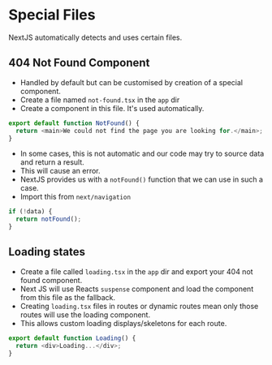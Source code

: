 # Special Files

NextJS automatically detects and uses certain files.

## 404 Not Found Component

- Handled by default but can be customised by creation of a special component.
- Create a file named `not-found.tsx` in the `app` dir
- Create a component in this file. It's used automatically.

```ts
export default function NotFound() {
  return <main>We could not find the page you are looking for.</main>;
}
```

- In some cases, this is not automatic and our code may try to source data and return a result.
- This will cause an error.
- NextJS provides us with a `notFound()` function that we can use in such a case.
- Import this from `next/navigation`

```ts
if (!data) {
  return notFound();
}
```

## Loading states

- Create a file called `loading.tsx` in the `app` dir and export your 404 not found component.
- Next JS will use Reacts `suspense` component and load the component from this file as the fallback.
- Creating `loading.tsx` files in routes or dynamic routes mean only those routes will use the loading component.
- This allows custom loading displays/skeletons for each route.

```ts
export default function Loading() {
  return <div>Loading...</div>;
}
```
